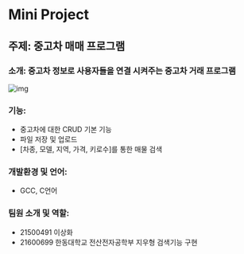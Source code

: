 # Mini Project
## 주제: 중고차 매매 프로그램
### 소개: 중고차 정보로 사용자들을 연결 시켜주는 중고차 거래 프로그램
![img](https://cdn.pixabay.com/photo/2021/12/25/19/28/pre-owned-vehicles-6893760_960_720.jpg)
### 기능: 
- 중고차에 대한 CRUD 기본 기능
- 파일 저장 및 업로드
- [차종, 모델, 지역, 가격, 키로수]를 통한 매물 검색
### 개발환경 및 언어: 
- GCC, C언어
### 팀원 소개 및 역할:
- 21500491 이상화
- 21600699 한동대학교 전산전자공학부 지우형 검색기능 구현
